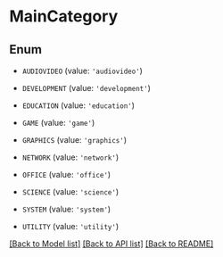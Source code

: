 # MainCategory


## Enum

* `AUDIOVIDEO` (value: `'audiovideo'`)

* `DEVELOPMENT` (value: `'development'`)

* `EDUCATION` (value: `'education'`)

* `GAME` (value: `'game'`)

* `GRAPHICS` (value: `'graphics'`)

* `NETWORK` (value: `'network'`)

* `OFFICE` (value: `'office'`)

* `SCIENCE` (value: `'science'`)

* `SYSTEM` (value: `'system'`)

* `UTILITY` (value: `'utility'`)

[[Back to Model list]](../README.md#documentation-for-models) [[Back to API list]](../README.md#documentation-for-api-endpoints) [[Back to README]](../README.md)


